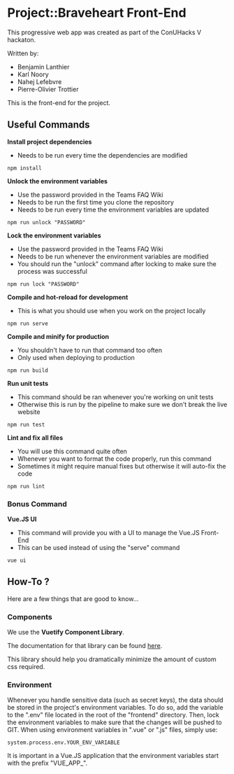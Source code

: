 # Project::Braveheart Front-End

This progressive web app was created as part of the ConUHacks V hackaton.

Written by:
- Benjamin Lanthier
- Karl Noory
- Nahej Lefebvre
- Pierre-Olivier Trottier

This is the front-end for the project.

## Useful Commands

**Install project dependencies**

- Needs to be run every time the dependencies are modified

```
npm install
```

**Unlock the environment variables**

- Use the password provided in the Teams FAQ Wiki
- Needs to be run the first time you clone the repository
- Needs to be run every time the environment variables are updated

```
npm run unlock "PASSWORD"
```

**Lock the environment variables**

- Use the password provided in the Teams FAQ Wiki
- Needs to be run whenever the environment variables are modified
- You should run the "unlock" command after locking to make sure the process was successful

```
npm run lock "PASSWORD"
```

**Compile and hot-reload for development**

- This is what you should use when you work on the project locally

```
npm run serve
```

**Compile and minify for production**

- You shouldn't have to run that command too often
- Only used when deploying to production

```
npm run build
```

**Run unit tests**

- This command should be ran whenever you're working on unit tests
- Otherwise this is run by the pipeline to make sure we don't break the live website

```
npm run test
```

**Lint and fix all files**

- You will use this command quite often
- Whenever you want to format the code properly, run this command
- Sometimes it might require manual fixes but otherwise it will auto-fix the code

```
npm run lint
```

### Bonus Command

**Vue.JS UI**

- This command will provide you with a UI to manage the Vue.JS Front-End
- This can be used instead of using the "serve" command

```
vue ui
```

## How-To ?

Here are a few things that are good to know...

### Components

We use the **Vuetify Component Library**.

The documentation for that library can be found [here](https://vuetifyjs.com/en/components/api-explorer).

This library should help you dramatically minimize the amount of custom css required.

### Environment

Whenever you handle sensitive data (such as secret keys), the data should be stored in
the project's environment variables. To do so, add the variable to the ".env" file
located in the root of the "frontend" directory. Then, lock the environment variables
to make sure that the changes will be pushed to GIT. When using environment variables
in ".vue" or ".js" files, simply use:

```
system.process.env.YOUR_ENV_VARIABLE
```

It is important in a Vue.JS application that the environment variables start with the
prefix "VUE_APP_".
